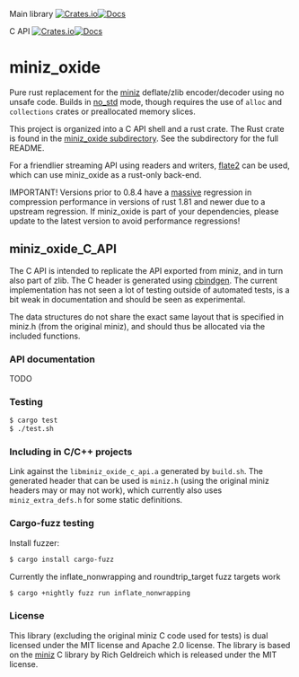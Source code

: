 Main library [![Crates.io](https://img.shields.io/crates/v/miniz_oxide.svg)](https://crates.io/crates/miniz_oxide)[![Docs](https://docs.rs/miniz_oxide/badge.svg)](https://docs.rs/miniz_oxide)

C API [![Crates.io](https://img.shields.io/crates/v/miniz_oxide_c_api.svg)](https://crates.io/crates/miniz_oxide_c_api)[![Docs](https://docs.rs/miniz_oxide_c_api/badge.svg)](https://docs.rs/miniz_oxide_c_api)

# miniz_oxide
Pure rust replacement for the [miniz](https://github.com/richgel999/miniz) deflate/zlib encoder/decoder using no unsafe code. Builds in [no_std](https://docs.rust-embedded.org/book/intro/no-std.html) mode, though requires the use of `alloc` and `collections` crates or preallocated memory slices.

This project is organized into a C API shell and a rust crate.
The Rust crate is found in the [miniz_oxide subdirectory](https://github.com/Frommi/miniz_oxide/tree/master/miniz_oxide). See the subdirectory for the full README.

For a friendlier streaming API using readers and writers, [flate2](https://crates.io/crates/flate2) can be used, which can use miniz_oxide as a rust-only back-end.

IMPORTANT! Versions prior to 0.8.4 have a [massive](https://github.com/Frommi/miniz_oxide/issues/163) regression in compression performance in versions of rust 1.81 and newer due to a upstream regression. If miniz_oxide is part of your dependencies, please update to the latest version to avoid performance regressions!

## miniz_oxide_C_API
The C API is intended to replicate the API exported from miniz, and in turn also part of zlib. The C header is generated using [cbindgen](https://github.com/eqrion/cbindgen). The current implementation has not seen a lot of testing outside of automated tests, is a bit weak in documentation and should be seen as experimental.

The data structures do not share the exact same layout that is specified in miniz.h (from the original miniz), and should thus be allocated via the included functions.

### API documentation

TODO

### Testing

```bash
$ cargo test
$ ./test.sh
```

### Including in C/C++ projects

Link against the `libminiz_oxide_c_api.a` generated by `build.sh`. The generated header that can be used is `miniz.h` (using the original miniz headers may or may not work), which currently also uses `miniz_extra_defs.h` for some static definitions.

### Cargo-fuzz testing

Install fuzzer:
```bash
$ cargo install cargo-fuzz
```

Currently the inflate_nonwrapping and roundtrip_target fuzz targets work
```bash
$ cargo +nightly fuzz run inflate_nonwrapping
```

### License
This library (excluding the original miniz C code used for tests) is dual licensed under the MIT license and Apache 2.0 license. The library is based on the [miniz](https://github.com/richgel999/miniz) C library by Rich Geldreich which is released under the MIT license.
